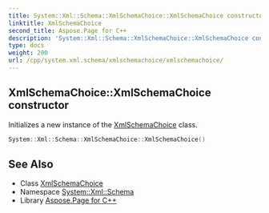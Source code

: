 ```yaml
---
title: System::Xml::Schema::XmlSchemaChoice::XmlSchemaChoice constructor
linktitle: XmlSchemaChoice
second_title: Aspose.Page for C++
description: 'System::Xml::Schema::XmlSchemaChoice::XmlSchemaChoice constructor. Initializes a new instance of the XmlSchemaChoice class in C++.'
type: docs
weight: 200
url: /cpp/system.xml.schema/xmlschemachoice/xmlschemachoice/
---
```

## XmlSchemaChoice::XmlSchemaChoice constructor


Initializes a new instance of the [XmlSchemaChoice](../) class.

```cpp
System::Xml::Schema::XmlSchemaChoice::XmlSchemaChoice()
```

## See Also

* Class [XmlSchemaChoice](../)
* Namespace [System::Xml::Schema](../../)
* Library [Aspose.Page for C++](../../../)
